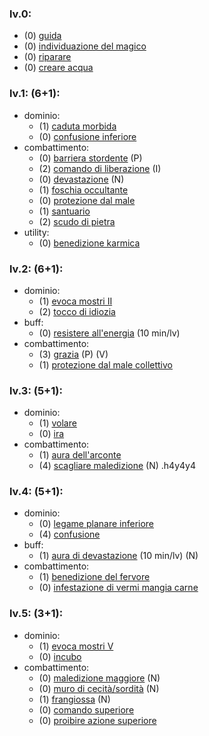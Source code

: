 ### lv.0:
- (0) [guida](https://golarion.altervista.org/wiki/Guida "Guida")
- (0) [individuazione del magico](https://golarion.altervista.org/wiki/Individuazione_del_Magico "Individuazione del Magico")
- (0) [riparare](https://golarion.altervista.org/wiki/Riparare "Riparare")
- (0) [creare acqua](https://golarion.altervista.org/wiki/Creare_Acqua "Creare Acqua")
### lv.1: (6+1):
- dominio:
	- (1) [caduta morbida](https://golarion.altervista.org/wiki/Caduta_Morbida "Caduta Morbida")
	- (0) [confusione inferiore](https://golarion.altervista.org/wiki/Confusione_Inferiore "Confusione Inferiore")
- combattimento:
	- (0) [barriera stordente](https://golarion.altervista.org/wiki/Barriera_Stordente "Barriera Stordente") (P)
	- (2) [comando di liberazione](https://golarion.altervista.org/wiki/Comando_di_Liberazione "Comando di Liberazione") (I)
	- (0) [devastazione](https://golarion.altervista.org/wiki/Devastazione "Devastazione") (N)
	- (1) [foschia occultante](https://golarion.altervista.org/wiki/Foschia_Occultante "Foschia Occultante")
	- (0) [protezione dal male](https://golarion.altervista.org/wiki/Protezione_dal_Male "Protezione dal Male")
	- (1) [santuario](https://golarion.altervista.org/wiki/Santuario "Santuario")
	- (2) [scudo di pietra](https://golarion.altervista.org/wiki/Incantesimi/Scudo_di_Pietra "Incantesimi/Scudo di Pietra")
- utility:
	- (0) [benedizione karmica](https://golarion.altervista.org/wiki/Incantesimi/Benedizione_Karmica "Incantesimi/Benedizione Karmica")

### lv.2: (6+1):
- dominio:
	- (1) [evoca mostri II](https://golarion.altervista.org/wiki/Evoca_Mostri#Evoca_Mostri_II "Evoca Mostri")
	- (2) [tocco di idiozia](https://golarion.altervista.org/wiki/Tocco_di_Idiozia "Tocco di Idiozia")
- buff:
	- (0) [resistere all'energia](https://golarion.altervista.org/wiki/Resistere_all%27Energia "Resistere all'Energia") (10 min/lv)
- combattimento:
	- (3) [grazia](https://golarion.altervista.org/wiki/Grazia "Grazia") (P) (V)
	- (1) [protezione dal male collettivo](https://golarion.altervista.org/wiki/Protezione_dal_Male_Collettivo "Protezione dal Male Collettivo")

### lv.3: (5+1):
- dominio:
	- (1) [volare](https://golarion.altervista.org/wiki/Incantesimi/Volare "Incantesimi/Volare")
	- (0) [ira](https://golarion.altevista.org/wiki/Incantesimi/Ira "Incantesimi/Ira")
- combattimento:
	- (1) [aura dell'arconte](https://golarion.altervista.org/wiki/Aura_dell%27Arconte "Aura dell'Arconte")
	- (4) [scagliare maledizione](https://golarion.altervista.org/wiki/Scagliare_Maledizione "Scagliare Maledizione") (N)
.h4y4y4
### lv.4: (5+1):
- dominio:
	- (0) [legame planare inferiore](https://golarion.altervista.org/wiki/Legame_Planare_Inferiore "Legame Planare Inferiore")
	- (4) [confusione](https://golarion.altervista.org/wiki/Confusione "Confusione")
- buff:
	- (1) [aura di devastazione](https://golarion.altervista.org/wiki/Aura_di_Devastazione "Aura di Devastazione") (10 min/lv) (N)
- combattimento:
	- (1) [benedizione del fervore](https://golarion.altervista.org/wiki/Benedizione_del_Fervore "Benedizione del Fervore")
	- (0) [infestazione di vermi mangia carne](https://golarion.altervista.org/wiki/Incantesimi/Infestazione_di_Vermi_Mangia_Carne)

### lv.5: (3+1):
- dominio:
	- (1) [evoca mostri V](https://golarion.altervista.org/wiki/Evoca_Mostri#Evoca_Mostri_V "Evoca Mostri")
	- (0) [incubo](https://golarion.altervista.org/wiki/Incantesimi/Incubo "Incantesimi/Incubo")
- combattimento:
	- (0) [maledizione maggiore](https://golarion.altervista.org/wiki/Maledizione_Maggiore "Maledizione Maggiore") (N)
	- (0) [muro di cecità/sordità](https://golarion.altervista.org/wiki/Muro_di_Cecit%C3%A0/Sordit%C3%A0 "Muro di Cecità/Sordità") (N)
	- (1) [frangiossa](https://golarion.altervista.org/wiki/Incantesimi/Frangiossa) (N)
	- (0) [comando superiore](https://golarion.altervista.org/wiki/Incantesimi/Comando_Superiore)
	- (0) [proibire azione superiore](https://golarion.altervista.org/wiki/Incantesimi/Proibire_Azione_Superiore)